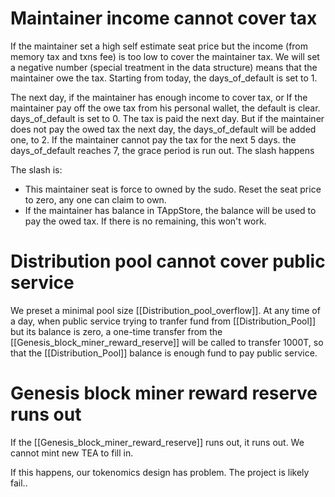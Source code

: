 # Maintainer income cannot cover tax
If the maintainer set a high self estimate seat price but the income (from memory tax and txns fee) is too low to cover the maintainer tax. 
We will set a negative number (special treatment in the data structure) means that the maintainer owe the tax. Starting from today, the days_of_default is set to 1.

The next day, if the maintainer has enough income to cover tax, or If the maintainer pay off the owe tax from his personal wallet, the default is clear. days_of_default is set to 0. The tax is paid the next day.
But if the maintainer does not pay the owed tax the next day, the days_of_default will be added one, to 2. 
If the maintainer cannot pay the tax for the next 5 days. the days_of_default reaches 7, the grace period is run out. The slash happens

The slash is:
- This maintainer seat is force to owned by the sudo. Reset the seat price to zero, any one can claim to own.
- If the maintainer has balance in TAppStore, the balance will be used to pay the owed tax. If there is no remaining, this won't work.

# Distribution pool cannot cover public service
We preset a minimal pool size [[Distribution_pool_overflow]]. At any time of a day, when public service trying to tranfer fund from [[Distribution_Pool]] but its balance is zero,  a one-time transfer from the [[Genesis_block_miner_reward_reserve]]  will be called to transfer 1000T, so that the [[Distribution_Pool]] balance is enough fund to pay public service.

# Genesis block miner reward reserve runs out
If the [[Genesis_block_miner_reward_reserve]] runs out, it runs out. We cannot mint new TEA to fill in.

If this happens, our tokenomics design has problem. The project is likely fail..

